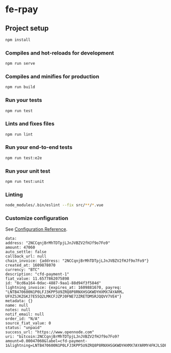 # fe-rpay

## Project setup

```bash
npm install
```

### Compiles and hot-reloads for development

```bash
npm run serve
```

### Compiles and minifies for production

```bash
npm run build
```

### Run your tests

```bash
npm run test
```

### Lints and fixes files

```bash
npm run lint
```

### Run your end-to-end tests

```bash
npm run test:e2e
```

### Run your unit test

```bash
npm run test:unit
```

### Linting

```bash
node_modules/.bin/eslint --fix src/**/*.vue
```

### Customize configuration

See [Configuration Reference](https://cli.vuejs.org/config/).

```
data:
address: "2NCCqnjBrMhTDTpjLJnJVBZV2fHJf9o7Fo9"
amount: 47060
auto_settle: false
callback_url: null
chain_invoice: {address: "2NCCqnjBrMhTDTpjLJnJVBZV2fHJf9o7Fo9"}
created_at: 1609878070
currency: "BTC"
description: "cfd-payment-1"
fiat_value: 11.6577862075898
id: "8cd6a164-0dac-4887-9aa1-88d94f3f584d"
lightning_invoice: {expires_at: 1609881670, payreq: "LNTB470600N1P0LFJ3KPP5U9ZRQ8P8RNXHSGKWDYHXMX7AYARM…UFXZSJKZGKJ7E55Q2LMKCFJZPJ0FNE72ZRETDMSRJQQVV7VE4"}
metadata: {}
name: null
notes: null
notif_email: null
order_id: "N/A"
source_fiat_value: 0
status: "unpaid"
success_url: "https://www.opennode.com"
uri: "bitcoin:2NCCqnjBrMhTDTpjLJnJVBZV2fHJf9o7Fo9?amount=0.00047060&label=cfd-payment-1&lightning=LNTB470600N1P0LFJ3KPP5U9ZRQ8P8RNXHSGKWDYHXMX7AYARMY4FKJLSDFASUD693AYADSGMQDQ4VDNXGTTSV9UK6ETWWSKNZCQZPGSP5ZGAZW5ZCL6RYPQDYUCCPHRCREJJWUQP7GWY5ER4XYULPNQDNMFFQ9QY9QSQFRHXT2A3PAZWPFATNEJMFUY3STKHD82YRNVPA82Y4GRFWSNWR9A8DDRAM53JLUFXZSJKZGKJ7E55Q2LMKCFJZPJ0FNE72ZRETDMSRJQQVV7VE4"
```